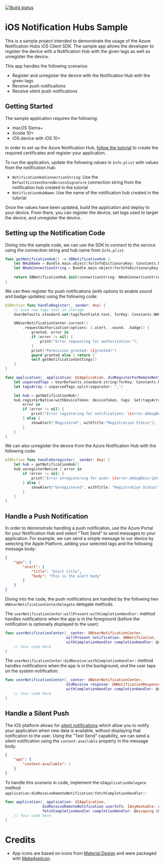 [![Build status](https://build.appcenter.ms/v0.1/apps/ba091406-51da-46ac-b1b6-bcffc4e393d0/branches/master/badge)](https://appcenter.ms)
# iOS Notification Hubs Sample

This is a sample project intended to demonstrate the usage of the Azure Notification Hubs iOS Client SDK.  The sample app allows the developer to register the device with a Notification Hub with the given tags as well as unregister the device. 

This app handles the following scenarios
- Register and unregister the device with the Notification Hub with the given tags
- Receive push notifications
- Receive silent push notifications

## Getting Started

The sample application requires the following:
- macOS Sierra+
- Xcode 10+
- iOS device with iOS 10+

In order to set up the Azure Notification Hub, [follow the tutorial](https://docs.microsoft.com/en-us/azure/notification-hubs/notification-hubs-ios-apple-push-notification-apns-get-started) to create the required certificates and register your application.

To run the application, update the following values in `Info.plist` with values from the notification hub:
- `NotificationHubConnectionString`: Use the `DefaultListenSharedAccessSignature` connection string from the notification hub created in the tutorial
- `NotificationHubName`: Use the name of the notification hub created in the tutorial

Once the values have been updated, build the application and deploy to your device.  From there, you can register the device, set tags used to target the device, and unregister the device.

## Setting up the Notification Code

Diving into the sample code, we can use the SDK to connect to the service using the connection string and hub name from `Info.plist`.

```swift
func getNotificationHub() -> SBNotificationHub {
    let NHubName = Bundle.main.object(forInfoDictionaryKey: Constants.NHInfoHubName) as? String
    let NHubConnectionString = Bundle.main.object(forInfoDictionaryKey: Constants.NHInfoConnectionString) as? String
    
    return SBNotificationHub.init(connectionString: NHubConnectionString, notificationHubPath: NHubName)
}
```

We can then register for push notifications (with options to enable sound and badge updates) using the following code:

```swift
@IBAction func handleRegister(_ sender: Any) {
	// Save raw tags text in storage
	UserDefaults.standard.set(tagsTextField.text, forKey: Constants.NHUserDefaultTags)

	UNUserNotificationCenter.current()
		.requestAuthorization(options: [.alert, .sound, .badge]) {
			granted, error in
			if (error != nil) {
				print("Error requesting for authorization:");
			}
			print("Permission granted: \(granted)")
			guard granted else { return }
			self.getNotificationSettings()
	}
}

func application(_ application: UIApplication, didRegisterForRemoteNotificationsWithDeviceToken deviceToken: Data) {
	let unparsedTags = UserDefaults.standard.string(forKey: Constants.NHUserDefaultTags) ?? ""
	let tagsArray = unparsedTags.split(separator: ",")

	let hub = getNotificationHub()
	hub.registerNative(withDeviceToken: deviceToken, tags: Set(tagsArray)) {
		error in
		if (error != nil) {
			print("Error registering for notifications: \(error.debugDescription)");
		} else {
			showAlert("Registered", withTitle:"Registration Status");
		}
	}
}
```

We can also unregister the device from the Azure Notification Hub with the following code:

```swift
@IBAction func handleUnregister(_ sender: Any) {
	let hub = getNotificationHub()
	hub.unregisterNative { error in
		if (error != nil) {
			print("Error unregistering for push: \(error.debugDescription)");
		} else {
			showAlert("Unregistered", withTitle: "Registration Status")
		}
	}
}
```

## Handle a Push Notification

In order to demonstrate handling a push notification, use the Azure Portal for your Notification Hub and select "Test Send" to send messages to your application.  For example, we can send a simple message to our device by selecting the Apple Platform, adding your selected tags and the following message body:

```json
{
    "aps": {
        "alert": {
            "title": "Alert title",
            "body": "This is the alert body"
        }
    }
}
```

Diving into the code, the push notifications are handled by the following two `UNUserNotificationCenterDelegate` delegate methods.

The `userNotificationCenter:willPresent:withCompletionHandler:` method handles notifications when the app is in the foreground (before the notification is optionally displayed to the user):

```swift
func userNotificationCenter(_ center: UNUserNotificationCenter,
							willPresent notification: UNNotification,
							withCompletionHandler completionHandler: @escaping (UNNotificationPresentationOptions) -> Void) {
    // Your code here
}
```

The `userNotificationCenter:didReceive:withCompletionHandler:` method handles notifications when the app is in the background, _and_ the user taps on the system notification:

```swift
func userNotificationCenter(_ center: UNUserNotificationCenter,
							didReceive response: UNNotificationResponse,
							withCompletionHandler completionHandler: @escaping () -> Void) {
    // Your code here
}
```

## Handle a Silent Push

The iOS platform allows for [silent notifications](https://developer.apple.com/documentation/usernotifications/setting_up_a_remote_notification_server/pushing_updates_to_your_app_silently?language=objc) which allow you to notify your application when new data is available, without displaying that notification to the user.  Using the "Test Send" capability, we can send a silent notification using the `content-available` property in the message body.

```json
{
    "aps": {
        "content-available": 1
    }
}
```

To handle this scenario in code, implement the `UIApplicationDelegate` method `application:didReceiveRemoteNotification:fetchCompletionHandler:`:

```swift
func application(_ application: UIApplication,
				 didReceiveRemoteNotification userInfo: [AnyHashable: Any],
				 fetchCompletionHandler completionHandler: @escaping (UIBackgroundFetchResult) -> Void) {
    // Your code here
}
```

# Credits

- App icons are based on icons from [Material Design](https://material.io/tools/icons) and were packaged with [MakeAppIcon](https://makeappicon.com/).
